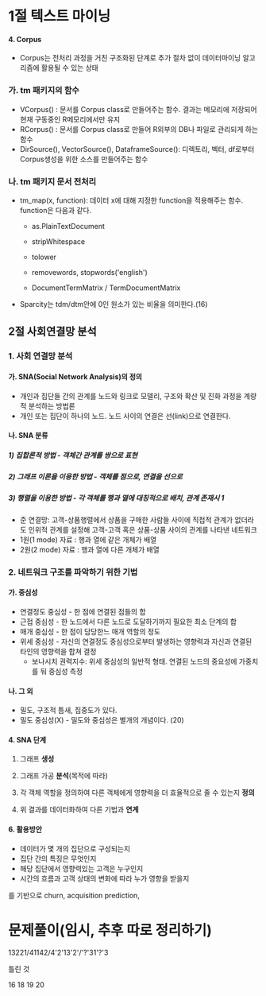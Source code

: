 # 1절 텍스트 마이닝

#### 4. Corpus

- Corpus는 전처리 과정을 거친 구조화된 단계로 추가 절차 없이 데이터마이닝 알고리즘에 활용될 수 있는 상태

### 가. tm 패키지의 함수

- VCorpus() : 문서를 Corpus class로 만들어주는 함수. 결과는 메모리에 저장되어 현재 구동중인 R메모리에서만 유지
- RCorpus() : 문서를 Corpus class로 만들어 R외부의 DB나 파일로 관리되게 하는 함수
- DirSource(), VectorSource(), DataframeSource(): 디렉토리, 벡터, df로부터 Corpus생성을 위한 소스를 만들어주는 함수

### 나. tm 패키지 문서 전처리

- tm_map(x, function): 데이터 x에 대해 지정한 function을 적용해주는 함수. function은 다음과 같다.

  - as.PlainTextDocument
  - stripWhitespace
  - tolower
  - removewords, stopwords('english')

  - DocumentTermMatrix / TermDocumentMatrix

- Sparcity는 tdm/dtm안에 0인 원소가 있는 비율을 의미한다.(16)



## 2절 사회연결망 분석

### 1. 사회 연결망 분석

#### 가. SNA(Social Network Analysis)의 정의

- 개인과 집단들 간의 관계를 노드와 링크로 모델리, 구조와 확산 및 진화 과정을 계량적 분석하는 방법론
- 개인 또는 집단이 하나의 노드. 노드 사이의 연결은 선(link)으로 연결한다.



#### 나. SNA 분류

##### 1) 집합론적 방법 - 객체간 관계를 쌍으로 표현

##### 2) 그래프 이론을 이용한 방법 - 객체를 점으로, 연결을 선으로

##### 3) 행렬을 이용한 방법 - 각 객체를 행과 열에 대칭적으로 배치, 관계 존재시 1

- 준 연결망: 고객-상품행렬에서 상품을 구매한 사람들 사이에 직접적 관계가 없더라도 인위적 관계를 설정해 고객-고객 혹은 상품-상품 사이의 관계를 나타낸 네트워크
- 1원(1 mode) 자료 : 행과 열에 같은 개체가 배열
- 2원(2 mode) 자료 : 행과 열에 다른 개체가 배열



### 2. 네트워크 구조를 파악하기 위한 기법

#### 가. 중심성

- 연결정도 중심성 - 한 점에 연결된 점들의 합
- 근접 중심성 - 한 노드에서 다른 노드로 도달하기까지 필요한 최소 단계의 합
- 매개 중심성 - 한 점이 담당한느 매개 역할의 정도
- 위세 중심성 - 자신의 연결정도 중심성으로부터 발생하는 영향력과 자신과 연결된 타인의 영향력을 합쳐 결정
  - 보나시치 권력지수: 위세 중심성의 일반적 형태. 연결된 노드의 중요성에 가중치를 둬 중심성 측정

#### 나. 그 외

- 밀도, 구조적 틈새, 집중도가 있다.
- 밀도 중심성(X) - 밀도와 중심성은 별개의 개념이다. (20)



#### 4. SNA 단계

1. 그래프 **생성**
2. 그래프 가공 **분석**(목적에 따라)

3. 각 객체 역할을 정의하여 다른 객체에게 영향력을 더 효율적으로 줄 수 있는지 **정의**
4. 위 결과를 데이터화하여 다른 기법과 **연계**



#### 6. 활용방안

- 데이터가 몇 개의 집단으로 구성되는지
- 집단 간의 특징은 무엇인지
- 해당 집단에서 영향력있는 고객은 누구인지
- 시간의 흐름과 고객 상태의 변화에 따라 누가 영향을 받을지

를 기반으로 churn, acquisition prediction, 





# 문제풀이(임시, 추후 따로 정리하기)

13221/41142/4'2'13'2'/'?'31'?'3

틀린 것

16 18 19 20







































